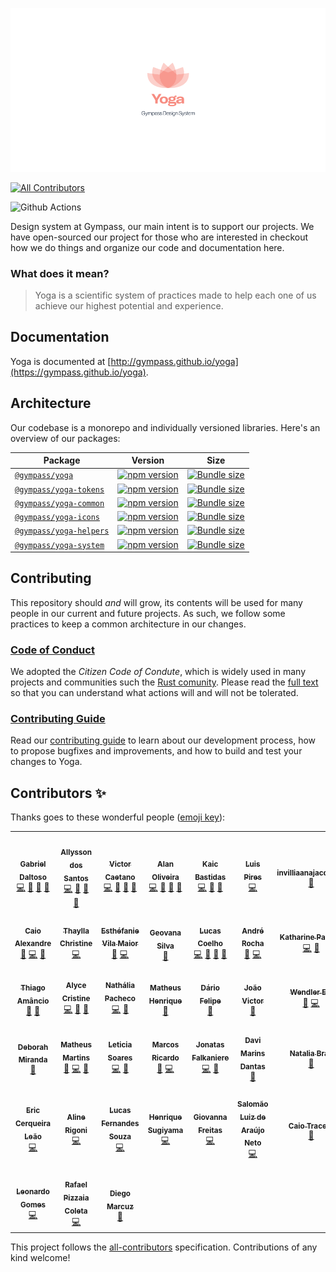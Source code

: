 <p align="center">
  <img src="packages/doc/src/images/lotus.png" />
</p>

<!-- ALL-CONTRIBUTORS-BADGE:START - Do not remove or modify this section -->

[![All Contributors](https://img.shields.io/badge/all_contributors-38-orange.svg?style=flat-square)](#contributors)

<!-- ALL-CONTRIBUTORS-BADGE:END -->

![Github Actions](https://github.com/gympass/yoga/workflows/Yoga%20-%20Gympass%20Design%20System/badge.svg)

Design system at Gympass, our main intent is to support our projects.
We have open-sourced our project for those who are interested in checkout how we do things and organize our code and documentation here.

### What does it mean?

> Yoga is a scientific system of practices made to help each one of us achieve our highest potential and experience.

## Documentation

Yoga is documented at [http://gympass.github.io/yoga](https://gympass.github.io/yoga).

## Architecture

Our codebase is a monorepo and individually versioned libraries.
Here's an overview of our packages:

| Package                                      | Version                                                                                                               | Size                                                                                                                                    |
| -------------------------------------------- | --------------------------------------------------------------------------------------------------------------------- | --------------------------------------------------------------------------------------------------------------------------------------- |
| [`@gympass/yoga`](/packages/yoga)            | [![npm version](https://badgen.net/npm/v/@gympass/yoga)](https://www.npmjs.com/package/@gympass/yoga)                 | [![Bundle size](https://badgen.net/bundlephobia/minzip/@gympass/yoga)](https://bundlephobia.com/result?p=@gympass/yoga)                 |
| [`@gympass/yoga-tokens`](/packages/tokens)   | [![npm version](https://badgen.net/npm/v/@gympass/yoga-tokens)](https://www.npmjs.com/package/@gympass/yoga-tokens)   | [![Bundle size](https://badgen.net/bundlephobia/minzip/@gympass/yoga-tokens)](https://bundlephobia.com/result?p=@gympass/yoga-tokens)   |
| [`@gympass/yoga-common`](/packages/common)   | [![npm version](https://badgen.net/npm/v/@gympass/yoga-common)](https://www.npmjs.com/package/@gympass/yoga-common)   | [![Bundle size](https://badgen.net/bundlephobia/minzip/@gympass/yoga-common)](https://bundlephobia.com/result?p=@gympass/yoga-common)   |
| [`@gympass/yoga-icons`](/packages/icons)     | [![npm version](https://badgen.net/npm/v/@gympass/yoga-icons)](https://www.npmjs.com/package/@gympass/yoga-icons)     | [![Bundle size](https://badgen.net/bundlephobia/minzip/@gympass/yoga-icons)](https://bundlephobia.com/result?p=@gympass/yoga-icons)     |
| [`@gympass/yoga-helpers`](/packages/helpers) | [![npm version](https://badgen.net/npm/v/@gympass/yoga-helpers)](https://www.npmjs.com/package/@gympass/yoga-helpers) | [![Bundle size](https://badgen.net/bundlephobia/minzip/@gympass/yoga-helpers)](https://bundlephobia.com/result?p=@gympass/yoga-helpers) |
| [`@gympass/yoga-system`](/packages/system)   | [![npm version](https://badgen.net/npm/v/@gympass/yoga-system)](https://www.npmjs.com/package/@gympass/yoga-system)   | [![Bundle size](https://badgen.net/bundlephobia/minzip/@gympass/yoga-system)](https://bundlephobia.com/result?p=@gympass/yoga-system)   |

## Contributing

This repository should _and_ will grow, its contents will be used for many people in our current and future
projects. As such, we follow some practices to keep a common architecture in our changes.

### [Code of Conduct](https://github.com/stumpsyn/policies/blob/master/citizen_code_of_conduct.md)

We adopted the _Citizen Code of Condute_, which is widely used in many projects and communities such the [Rust comunity](https://www.rust-lang.org/policies/code-of-conduct).
Please read the [full text](https://github.com/stumpsyn/policies/blob/master/citizen_code_of_conduct.md) so that you can understand what actions will and will not be tolerated.

### [Contributing Guide](CONTRIBUTING.md)

Read our [contributing guide](CONTRIBUTING.md) to learn about our development process, how to propose bugfixes and improvements, and how to build and test your changes to Yoga.

## Contributors ✨

Thanks goes to these wonderful people ([emoji key](https://allcontributors.org/docs/en/emoji-key)):

<!-- ALL-CONTRIBUTORS-LIST:START - Do not remove or modify this section -->
<!-- prettier-ignore-start -->
<!-- markdownlint-disable -->
<table>
  <tr>
    <td align="center"><a href="https://twitter.com/ggdaltoso"><img src="https://avatars0.githubusercontent.com/u/6536985?v=4?s=100" width="100px;" alt=""/><br /><sub><b>Gabriel Daltoso</b></sub></a><br /><a href="https://github.com/Gympass/yoga/commits?author=ggdaltoso" title="Code">💻</a> <a href="#ideas-ggdaltoso" title="Ideas, Planning, & Feedback">🤔</a> <a href="https://github.com/Gympass/yoga/commits?author=ggdaltoso" title="Documentation">📖</a> <a href="https://github.com/Gympass/yoga/pulls?q=is%3Apr+reviewed-by%3Aggdaltoso" title="Reviewed Pull Requests">👀</a></td>
    <td align="center"><a href="https://twitter.com/_allyssonsantos"><img src="https://avatars1.githubusercontent.com/u/13424727?v=4?s=100" width="100px;" alt=""/><br /><sub><b>Allysson dos Santos</b></sub></a><br /><a href="https://github.com/Gympass/yoga/commits?author=allyssonsantos" title="Code">💻</a> <a href="#ideas-allyssonsantos" title="Ideas, Planning, & Feedback">🤔</a> <a href="https://github.com/Gympass/yoga/commits?author=allyssonsantos" title="Documentation">📖</a> <a href="https://github.com/Gympass/yoga/pulls?q=is%3Apr+reviewed-by%3Aallyssonsantos" title="Reviewed Pull Requests">👀</a></td>
    <td align="center"><a href="https://br.linkedin.com/in/victor-matheus-jesus-caetano-9633b5118"><img src="https://avatars0.githubusercontent.com/u/11219999?v=4?s=100" width="100px;" alt=""/><br /><sub><b>Victor Caetano</b></sub></a><br /><a href="https://github.com/Gympass/yoga/commits?author=victormath12" title="Code">💻</a> <a href="#ideas-victormath12" title="Ideas, Planning, & Feedback">🤔</a> <a href="https://github.com/Gympass/yoga/commits?author=victormath12" title="Documentation">📖</a> <a href="https://github.com/Gympass/yoga/pulls?q=is%3Apr+reviewed-by%3Avictormath12" title="Reviewed Pull Requests">👀</a></td>
    <td align="center"><a href="https://twitter.com/oalanoliv"><img src="https://avatars3.githubusercontent.com/u/4368481?v=4?s=100" width="100px;" alt=""/><br /><sub><b>Alan Oliveira</b></sub></a><br /><a href="https://github.com/Gympass/yoga/commits?author=alan-oliv" title="Code">💻</a> <a href="#ideas-alan-oliv" title="Ideas, Planning, & Feedback">🤔</a> <a href="https://github.com/Gympass/yoga/commits?author=alan-oliv" title="Documentation">📖</a> <a href="https://github.com/Gympass/yoga/pulls?q=is%3Apr+reviewed-by%3Aalan-oliv" title="Reviewed Pull Requests">👀</a></td>
    <td align="center"><a href="http://linkedin.com/in/kaicbastidas"><img src="https://avatars2.githubusercontent.com/u/9873486?v=4?s=100" width="100px;" alt=""/><br /><sub><b>Kaic Bastidas</b></sub></a><br /><a href="https://github.com/Gympass/yoga/commits?author=tcK1" title="Code">💻</a> <a href="#ideas-tcK1" title="Ideas, Planning, & Feedback">🤔</a> <a href="https://github.com/Gympass/yoga/commits?author=tcK1" title="Documentation">📖</a></td>
    <td align="center"><a href="https://github.com/luispiresgympass"><img src="https://avatars0.githubusercontent.com/u/58981184?v=4?s=100" width="100px;" alt=""/><br /><sub><b>Luis Pires</b></sub></a><br /><a href="https://github.com/Gympass/yoga/commits?author=luispiresgympass" title="Code">💻</a></td>
    <td align="center"><a href="https://github.com/invilliaanajacobsen"><img src="https://avatars2.githubusercontent.com/u/57181206?v=4?s=100" width="100px;" alt=""/><br /><sub><b>invilliaanajacobsen</b></sub></a><br /><a href="https://github.com/Gympass/yoga/issues?q=author%3Ainvilliaanajacobsen" title="Bug reports">🐛</a></td>
  </tr>
  <tr>
    <td align="center"><a href="https://www.linkedin.com/in/caioalexandrebr/"><img src="https://avatars1.githubusercontent.com/u/31045534?v=4?s=100" width="100px;" alt=""/><br /><sub><b>Caio Alexandre</b></sub></a><br /><a href="https://github.com/Gympass/yoga/commits?author=caioalexandrebr" title="Documentation">📖</a> <a href="https://github.com/Gympass/yoga/commits?author=caioalexandrebr" title="Code">💻</a> <a href="#ideas-caioalexandrebr" title="Ideas, Planning, & Feedback">🤔</a></td>
    <td align="center"><a href="https://github.com/thayllachristine"><img src="https://avatars2.githubusercontent.com/u/38869416?v=4?s=100" width="100px;" alt=""/><br /><sub><b>Thaylla Christine</b></sub></a><br /><a href="https://github.com/Gympass/yoga/commits?author=thayllachristine" title="Code">💻</a></td>
    <td align="center"><a href="https://github.com/evilamaior"><img src="https://avatars.githubusercontent.com/u/46816386?v=4?s=100" width="100px;" alt=""/><br /><sub><b>Esthéfanie Vila Maior</b></sub></a><br /><a href="https://github.com/Gympass/yoga/commits?author=evilamaior" title="Documentation">📖</a> <a href="https://github.com/Gympass/yoga/commits?author=evilamaior" title="Code">💻</a></td>
    <td align="center"><a href="http://geovanasilva.dev/"><img src="https://avatars.githubusercontent.com/u/13040713?v=4?s=100" width="100px;" alt=""/><br /><sub><b>Geovana Silva</b></sub></a><br /><a href="https://github.com/Gympass/yoga/issues?q=author%3Ageovanasilva" title="Bug reports">🐛</a></td>
    <td align="center"><a href="https://lucascoelho.dev/"><img src="https://avatars.githubusercontent.com/u/28108272?v=4?s=100" width="100px;" alt=""/><br /><sub><b>Lucas Coelho</b></sub></a><br /><a href="https://github.com/Gympass/yoga/commits?author=coelhucas" title="Code">💻</a> <a href="#ideas-coelhucas" title="Ideas, Planning, & Feedback">🤔</a> <a href="https://github.com/Gympass/yoga/commits?author=coelhucas" title="Documentation">📖</a> <a href="https://github.com/Gympass/yoga/pulls?q=is%3Apr+reviewed-by%3Acoelhucas" title="Reviewed Pull Requests">👀</a></td>
    <td align="center"><a href="https://github.com/andrerocha22"><img src="https://avatars.githubusercontent.com/u/39251409?v=4?s=100" width="100px;" alt=""/><br /><sub><b>André Rocha</b></sub></a><br /><a href="https://github.com/Gympass/yoga/commits?author=andrerocha22" title="Documentation">📖</a> <a href="https://github.com/Gympass/yoga/commits?author=andrerocha22" title="Code">💻</a></td>
    <td align="center"><a href="https://medium.com/@katharinep"><img src="https://avatars.githubusercontent.com/u/14188981?v=4?s=100" width="100px;" alt=""/><br /><sub><b>Katharine Padilha</b></sub></a><br /><a href="https://github.com/Gympass/yoga/commits?author=katharinepadilha" title="Code">💻</a> <a href="#ideas-katharinepadilha" title="Ideas, Planning, & Feedback">🤔</a></td>
  </tr>
  <tr>
    <td align="center"><a href="https://github.com/tjamancio"><img src="https://avatars.githubusercontent.com/u/43884476?v=4?s=100" width="100px;" alt=""/><br /><sub><b>Thiago Amâncio</b></sub></a><br /><a href="#design-tjamancio" title="Design">🎨</a> <a href="https://github.com/Gympass/yoga/issues?q=author%3Atjamancio" title="Bug reports">🐛</a></td>
    <td align="center"><a href="https://www.linkedin.com/in/alycecristines/"><img src="https://avatars.githubusercontent.com/u/44280864?v=4?s=100" width="100px;" alt=""/><br /><sub><b>Alyce Cristine</b></sub></a><br /><a href="https://github.com/Gympass/yoga/commits?author=alycecristines" title="Code">💻</a> <a href="https://github.com/Gympass/yoga/commits?author=alycecristines" title="Documentation">📖</a> <a href="https://github.com/Gympass/yoga/issues?q=author%3Aalycecristines" title="Bug reports">🐛</a></td>
    <td align="center"><a href="https://github.com/nypacheco"><img src="https://avatars.githubusercontent.com/u/12848917?v=4?s=100" width="100px;" alt=""/><br /><sub><b>Nathália Pacheco</b></sub></a><br /><a href="https://github.com/Gympass/yoga/commits?author=nypacheco" title="Code">💻</a> <a href="https://github.com/Gympass/yoga/commits?author=nypacheco" title="Documentation">📖</a></td>
    <td align="center"><a href="https://github.com/matheushenrique1"><img src="https://avatars.githubusercontent.com/u/32910717?v=4?s=100" width="100px;" alt=""/><br /><sub><b>Matheus Henrique</b></sub></a><br /><a href="https://github.com/Gympass/yoga/commits?author=matheushenrique1" title="Documentation">📖</a></td>
    <td align="center"><a href="http://www.linkedin.com/in/dariofelipe"><img src="https://avatars.githubusercontent.com/u/59899974?v=4?s=100" width="100px;" alt=""/><br /><sub><b>Dário Felipe</b></sub></a><br /><a href="https://github.com/Gympass/yoga/commits?author=Dario-Felipe" title="Documentation">📖</a></td>
    <td align="center"><a href="https://joaovicdsantos.github.io/"><img src="https://avatars.githubusercontent.com/u/24553367?v=4?s=100" width="100px;" alt=""/><br /><sub><b>João Victor</b></sub></a><br /><a href="https://github.com/Gympass/yoga/commits?author=joaovicdsantos" title="Documentation">📖</a></td>
    <td align="center"><a href="http://wendler.dev"><img src="https://avatars.githubusercontent.com/u/6570553?v=4?s=100" width="100px;" alt=""/><br /><sub><b>Wendler Eis</b></sub></a><br /><a href="https://github.com/Gympass/yoga/issues?q=author%3AWendlereis" title="Bug reports">🐛</a> <a href="https://github.com/Gympass/yoga/commits?author=Wendlereis" title="Code">💻</a></td>
  </tr>
  <tr>
    <td align="center"><a href="https://github.com/dehmirandac2"><img src="https://avatars.githubusercontent.com/u/8313529?v=4?s=100" width="100px;" alt=""/><br /><sub><b>Deborah Miranda</b></sub></a><br /><a href="https://github.com/Gympass/yoga/issues?q=author%3Adehmirandac2" title="Bug reports">🐛</a></td>
    <td align="center"><a href="https://mmartins.vercel.app/"><img src="https://avatars.githubusercontent.com/u/46993493?v=4?s=100" width="100px;" alt=""/><br /><sub><b>Matheus Martins</b></sub></a><br /><a href="https://github.com/Gympass/yoga/commits?author=mmartinsoliveira" title="Documentation">📖</a> <a href="https://github.com/Gympass/yoga/commits?author=mmartinsoliveira" title="Code">💻</a> <a href="#ideas-mmartinsoliveira" title="Ideas, Planning, & Feedback">🤔</a></td>
    <td align="center"><a href="https://www.linkedin.com/in/leticiasoaresfrontenddeveloper/"><img src="https://avatars.githubusercontent.com/u/11762938?v=4?s=100" width="100px;" alt=""/><br /><sub><b>Leticia Soares </b></sub></a><br /><a href="https://github.com/Gympass/yoga/commits?author=LeticiaSoares" title="Code">💻</a> <a href="https://github.com/Gympass/yoga/commits?author=LeticiaSoares" title="Documentation">📖</a></td>
    <td align="center"><a href="https://www.linkedin.com/in/marcosricardo0101/"><img src="https://avatars.githubusercontent.com/u/27781419?v=4?s=100" width="100px;" alt=""/><br /><sub><b>Marcos Ricardo</b></sub></a><br /><a href="https://github.com/Gympass/yoga/commits?author=marcosricardo" title="Documentation">📖</a> <a href="https://github.com/Gympass/yoga/commits?author=marcosricardo" title="Code">💻</a></td>
    <td align="center"><a href="https://github.com/Falkaniere"><img src="https://avatars.githubusercontent.com/u/39073602?v=4?s=100" width="100px;" alt=""/><br /><sub><b>Jonatas Falkaniere</b></sub></a><br /><a href="https://github.com/Gympass/yoga/commits?author=Falkaniere" title="Code">💻</a> <a href="#ideas-Falkaniere" title="Ideas, Planning, & Feedback">🤔</a></td>
    <td align="center"><a href="https://davimdantas.github.io/"><img src="https://avatars.githubusercontent.com/u/38892983?v=4?s=100" width="100px;" alt=""/><br /><sub><b>Davi Marins Dantas</b></sub></a><br /><a href="https://github.com/Gympass/yoga/commits?author=davimdantas" title="Documentation">📖</a></td>
    <td align="center"><a href="https://github.com/naabraz"><img src="https://avatars.githubusercontent.com/u/18318587?v=4?s=100" width="100px;" alt=""/><br /><sub><b>Natalia Braz</b></sub></a><br /><a href="https://github.com/Gympass/yoga/issues?q=author%3Anaabraz" title="Bug reports">🐛</a></td>
  </tr>
  <tr>
    <td align="center"><a href="http://ericcleao"><img src="https://avatars.githubusercontent.com/u/5889973?v=4?s=100" width="100px;" alt=""/><br /><sub><b>Eric Cerqueira Leão</b></sub></a><br /><a href="https://github.com/Gympass/yoga/commits?author=ericcleao" title="Code">💻</a></td>
    <td align="center"><a href="https://github.com/alinerigoni"><img src="https://avatars.githubusercontent.com/u/31771420?v=4?s=100" width="100px;" alt=""/><br /><sub><b>Aline Rigoni</b></sub></a><br /><a href="https://github.com/Gympass/yoga/commits?author=alinerigoni" title="Code">💻</a></td>
    <td align="center"><a href="https://github.com/lucasfernandesbr"><img src="https://avatars.githubusercontent.com/u/54141141?v=4?s=100" width="100px;" alt=""/><br /><sub><b>Lucas Fernandes Souza</b></sub></a><br /><a href="https://github.com/Gympass/yoga/commits?author=lucasfernandesbr" title="Code">💻</a></td>
    <td align="center"><a href="https://github.com/hesugiyama"><img src="https://avatars.githubusercontent.com/u/14081572?v=4?s=100" width="100px;" alt=""/><br /><sub><b>Henrique Sugiyama</b></sub></a><br /><a href="https://github.com/Gympass/yoga/commits?author=hesugiyama" title="Code">💻</a></td>
    <td align="center"><a href="https://github.com/frgiovanna"><img src="https://avatars.githubusercontent.com/u/54802614?v=4?s=100" width="100px;" alt=""/><br /><sub><b>Giovanna Freitas</b></sub></a><br /><a href="https://github.com/Gympass/yoga/commits?author=frgiovanna" title="Code">💻</a></td>
    <td align="center"><a href="https://github.com/salomaoluiz"><img src="https://avatars.githubusercontent.com/u/35156345?v=4?s=100" width="100px;" alt=""/><br /><sub><b>Salomão Luiz de Araújo Neto</b></sub></a><br /><a href="https://github.com/Gympass/yoga/commits?author=salomaoluiz" title="Code">💻</a></td>
    <td align="center"><a href="https://caiotracera.dev/"><img src="https://avatars.githubusercontent.com/u/25802240?v=4?s=100" width="100px;" alt=""/><br /><sub><b>Caio Tracera</b></sub></a><br /><a href="https://github.com/Gympass/yoga/issues?q=author%3Acaiotracera" title="Bug reports">🐛</a></td>
  </tr>
  <tr>
    <td align="center"><a href="https://www.linkedin.com/in/leonardo-gomes-7187a919b/"><img src="https://avatars.githubusercontent.com/u/61520601?v=4?s=100" width="100px;" alt=""/><br /><sub><b>Leonardo Gomes</b></sub></a><br /><a href="https://github.com/Gympass/yoga/commits?author=LeoSilvaGomes" title="Code">💻</a></td>
    <td align="center"><a href="https://github.com/rafaelcoletagympass"><img src="https://avatars.githubusercontent.com/u/100871379?v=4?s=100" width="100px;" alt=""/><br /><sub><b>Rafael Pizzaia Coleta</b></sub></a><br /><a href="https://github.com/Gympass/yoga/commits?author=rafaelcoletagympass" title="Code">💻</a></td>
    <td align="center"><a href="https://github.com/diegomarcuz"><img src="https://avatars.githubusercontent.com/u/37422384?v=4?s=100" width="100px;" alt=""/><br /><sub><b>Diego Marcuz</b></sub></a><br /><a href="https://github.com/Gympass/yoga/issues?q=author%3Adiegomarcuz" title="Bug reports">🐛</a></td>
  </tr>
</table>

<!-- markdownlint-restore -->
<!-- prettier-ignore-end -->

<!-- ALL-CONTRIBUTORS-LIST:END -->

This project follows the [all-contributors](https://github.com/all-contributors/all-contributors) specification. Contributions of any kind welcome!
